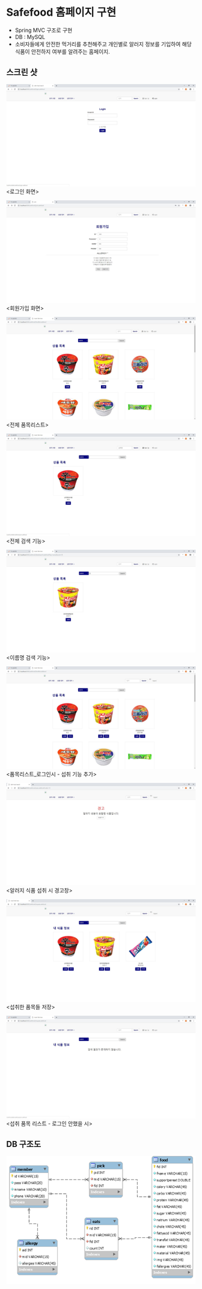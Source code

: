# Safefood 홈페이지 구현
- Spring MVC 구조로 구현
- DB : MySQL
- 소비자들에게 안전한 먹거리를 추천해주고 개인별로 알러지 정보를 기입하여 해당 식품이 안전하지 여부를 알려주는 홈페이지.

## 스크린 샷

![로그인](./img/login.JPG)
<로그인 화면>

![회원가입](./img/sign.JPG)
<회원가입 화면>

![품목리스트](./img/list.JPG)
<전체 품목리스트>

![전체검색](./img/searchALL.JPG)
<전체 검색 기능>

![이름명검색](./img/searchByName.JPG)
<이름명 검색 기능>

![품목리스트_로그인시](./img/list_login.JPG)
<품목리스트_로그인시 - 섭취 기능 추가>

![알러지식품섭취시경고창](./img/alert.JPG)
<알러지 식품 섭취 시 경고창>

![섭취품목](./img/eats.JPG)
<섭취한 품목들 저장>

![섭취정보_로그인안했을시](./img/eats_nologin.JPG)
<섭취 품목 리스트 - 로그인 안했을 시>


## DB 구조도
![DB](./img/db.png)